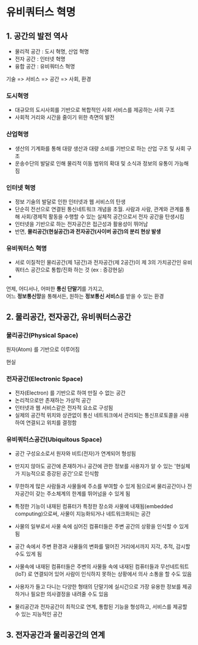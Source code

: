 # 유비쿼터스 혁명

## 1. 공간의 발전 역사

* 물리적 공간 : 도시 혁명, 산업 혁명
* 전자 공간 : 인터넷 혁명
* 융합 공간 : 유비쿼터스 혁명

기술 => 서비스 => 공간 => 사회, 환경

### 도시혁명

* 대규모의 도시사회를 기반으로 복합적인 사회 서비스를 제공하는 사회 구조
* 사회적 거리와 시간을 줄이기 위한 측면의 발전

### 산업혁명

* 생산의 기계화를 통해 대량 생산과 대량 소비를 기반으로 하는 산업 구조 및 사회 구조
* 운송수단의 발달로 인해 물리적 이동 범위의 확대 및 소식과 정보의 유통이 가능해짐

### 인터넷 혁명

* 정보 기술의 발달로 인한 인터넷과 웹 서비스의 탄생
* 단순히 전선으로 연결된 통신네트워크 개념을 초월. 사람과 사람, 관계와 관계를 통해 사회/경제적 활동을 수행할 수 있는 실체적 공간으로서 전자 공간을 탄생시킴
* 인터넷을 기반으로 하는 전자공간은 접근성과 활용성이 뛰어남
* 반면, **물리공간(현실공간)과 전자공간(사이버 공간)의 분리 현상 발생**

### 유비쿼터스 혁명

* 서로 이질적인 물리공간(제 1공간)과 전자공간(제 2공간)이 제 3의 가치공간인 유비쿼터스 공간으로 통합/진화 하는 것 (ex : 증강현실)
* 
언제, 어디서나, 어떠한 **통신 단말기**를 가지고,\
어느 **정보통신망**을 통해서든,
원하는 **정보통신 서비스**를 받을 수 있는 환경

## 2. 물리공간, 전자공간, 유비쿼터스공간

### 물리공간(Physical Space)

원자(Atom) 를 기반으로 이루어짐

현실 

### 전자공간(Electronic Space)

* 전자(Electron) 를 기반으로 하여 만질 수 없는 공간
* 논리적으로만 존재하는 가상적 공간
* 인터넷과 웹 서비스같은 전자적 요소로 구성됨
* 실제의 공간적 위치와 상관없이 통신 네트워크에서 관리되는 통신프로토콜을 사용하여 연결되고 위치를 결정함

### 유비쿼터스공간(Ubiquitous Space)

* 공간 구성요소로서 원자와 비트(전자)가 연계되어 형성됨
* 만지지 않아도 공간에 존재하거나 공간에 관한 정보를 사용자가 알 수 있는 '현실체가 지능적으로 증강된 공간'으로 인식함
* 무한하게 많은 사람들과 사물들에 주소를 부여할 수 있게 됨으로써 물리공간이나 전자공간이 갖는 주소체계의 한계를 뛰어넘을 수 있게 됨

* 특정한 기능이 내재된 컴퓨터가 특정한 장소와 사물에 내재됨(embedded computing)으로써, 사물이 지능화되거나 네트워크화되는 공간
* 사물의 일부로서 사물 속에 심어진 컴퓨터들은 주변 공간의 상황을 인식할 수 있게 됨
* 공간 속에서 주변 환경과 사물들의 변화를 떨어진 거리에서까지 지각, 추적, 감시할 수도 있게 됨

* 사물속에 내재된 컴퓨터들은 주변의 사물들 속에 내재된 컴퓨터들과 무선네트워트(IoT) 로 연결되어 있어 사람이 인식하지 못하는 상황에서 의사 소통을 할 수도 있음
* 사용자가 들고 다니는 다양한 형태의 단말기에 실시간으로 가장 유용한 정보를 제공하거나 필요한 의사결정을 내려줄 수도 있음
* 물리공간과 전자공간이 최적으로 연계, 통합된 기능을 형성하고, 서비스를 제공할 수 있는 지능적인 공간

## 3. 전자공간과 물리공간의 연계

